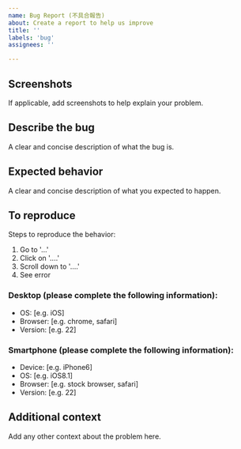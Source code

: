 ```yaml
---
name: Bug Report (不具合報告)
about: Create a report to help us improve
title: ''
labels: 'bug'
assignees: ''

---
```


## Screenshots

If applicable, add screenshots to help explain your problem.

## Describe the bug

A clear and concise description of what the bug is.

## Expected behavior

A clear and concise description of what you expected to happen.

## To reproduce

Steps to reproduce the behavior:

1. Go to '...'
1. Click on '....'
1. Scroll down to '....'
1. See error

### Desktop (please complete the following information):

- OS: [e.g. iOS]
- Browser: [e.g. chrome, safari]
- Version: [e.g. 22]

### Smartphone (please complete the following information):

- Device: [e.g. iPhone6]
- OS: [e.g. iOS8.1]
- Browser: [e.g. stock browser, safari]
- Version: [e.g. 22]

## Additional context

Add any other context about the problem here.
